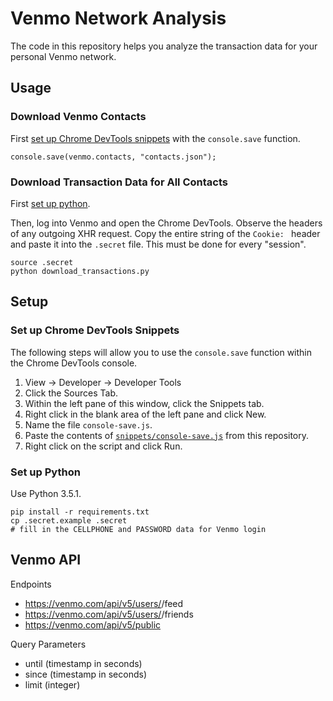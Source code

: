 # Venmo Network Analysis

The code in this repository helps you analyze the transaction data for your personal Venmo network.

## Usage

### Download Venmo Contacts

First [set up Chrome DevTools snippets](#set-up-chrome-devtools-snippets) with the `console.save` function.

```
console.save(venmo.contacts, "contacts.json");
```

### Download Transaction Data for All Contacts

First [set up python](#set-up-python).

Then, log into Venmo and open the Chrome DevTools. Observe the headers of any outgoing XHR request. Copy the entire string of the `Cookie: ` header and paste it into the `.secret` file. This must be done for every "session".

```
source .secret
python download_transactions.py
```

## Setup

### Set up Chrome DevTools Snippets

The following steps will allow you to use the `console.save` function within the Chrome DevTools console.

1. View -> Developer -> Developer Tools
2. Click the Sources Tab.
3. Within the left pane of this window, click the Snippets tab.
4. Right click in the blank area of the left pane and click New.
5. Name the file `console-save.js`.
6. Paste the contents of [`snippets/console-save.js`](./snippets/console-save.js) from this repository.
7. Right click on the script and click Run.

### Set up Python

Use Python 3.5.1.

```
pip install -r requirements.txt
cp .secret.example .secret
# fill in the CELLPHONE and PASSWORD data for Venmo login
```

## Venmo API

Endpoints

- https://venmo.com/api/v5/users/<userid>/feed
- https://venmo.com/api/v5/users/<userid>/friends
- https://venmo.com/api/v5/public

Query Parameters

- until (timestamp in seconds)
- since (timestamp in seconds)
- limit (integer)
